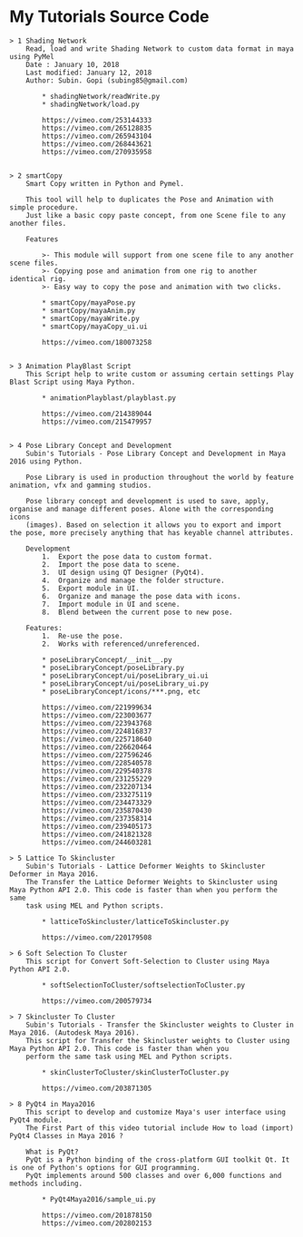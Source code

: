 
# My Tutorials Source Code

	> 1 Shading Network
		Read, load and write Shading Network to custom data format in maya using PyMel
		Date : January 10, 2018
		Last modified: January 12, 2018
		Author: Subin. Gopi (subing85@gmail.com)
		
			* shadingNetwork/readWrite.py		
			* shadingNetwork/load.py
			
			https://vimeo.com/253144333
			https://vimeo.com/265128835
			https://vimeo.com/265943104			
			https://vimeo.com/268443621
			https://vimeo.com/270935958		
			

	> 2 smartCopy
		Smart Copy written in Python and Pymel.

		This tool will help to duplicates the Pose and Animation with simple procedure.
		Just like a basic copy paste concept, from one Scene file to any another files. 

		Features

			>- This module will support from one scene file to any another scene files.
			>- Copying pose and animation from one rig to another identical rig.	
			>- Easy way to copy the pose and animation with two clicks.		

			* smartCopy/mayaPose.py
			* smartCopy/mayaAnim.py
			* smartCopy/mayaWrite.py
			* smartCopy/mayaCopy_ui.ui			
			
			https://vimeo.com/180073258		
			
			
	> 3 Animation PlayBlast Script
		This Script help to write custom or assuming certain settings Play Blast Script using Maya Python. 

			* animationPlayblast/playblast.py
			
			https://vimeo.com/214389044
			https://vimeo.com/215479957
			
			
	> 4 Pose Library Concept and Development		
		Subin's Tutorials - Pose Library Concept and Development in Maya 2016 using Python.
		
		Pose Library is used in production throughout the world by feature animation, vfx and gamming studios. 
		
		Pose library concept and development is used to save, apply, organise and manage different poses. Alone with the corresponding icons 	
		(images). Based on selection it allows you to export and import the pose, more precisely anything that has keyable channel attributes.	

		Development
			1.	Export the pose data to custom format.
			2.	Import the pose data to scene.
			3.	UI design using QT Designer (PyQt4). 
			4.	Organize and manage the folder structure.
			5.	Export module in UI.
			6.	Organize and manage the pose data with icons.
			7.	Import module in UI and scene.
			8.	Blend between the current pose to new pose.
		
		Features:		
			1.	Re-use the pose.
			2.	Works with referenced/unreferenced.		
	
			* poseLibraryConcept/__init__.py
			* poseLibraryConcept/poseLibrary.py
			* poseLibraryConcept/ui/poseLibrary_ui.ui
			* poseLibraryConcept/ui/poseLibrary_ui.py
			* poseLibraryConcept/icons/***.png, etc
					
			https://vimeo.com/221999634
			https://vimeo.com/223003677
			https://vimeo.com/223943768
			https://vimeo.com/224816837
			https://vimeo.com/225718640
			https://vimeo.com/226620464
			https://vimeo.com/227596246
			https://vimeo.com/228540578
			https://vimeo.com/229540378
			https://vimeo.com/231255229
			https://vimeo.com/232207134
			https://vimeo.com/233275119
			https://vimeo.com/234473329
			https://vimeo.com/235870430
			https://vimeo.com/237358314
			https://vimeo.com/239405173
			https://vimeo.com/241821328
			https://vimeo.com/244603281
		
	> 5	Lattice To Skincluster		
		Subin's Tutorials - Lattice Deformer Weights to Skincluster Deformer in Maya 2016. 
		The Transfer the Lattice Deformer Weights to Skincluster using Maya Python API 2.0. This code is faster than when you perform the same 
		task using MEL and Python scripts.

			* latticeToSkincluster/latticeToSkincluster.py
			
			https://vimeo.com/220179508
			
	> 6	Soft Selection To Cluster	
		This script for Convert Soft-Selection to Cluster using Maya Python API 2.0.

			* softSelectionToCluster/softselectionToCluster.py
						
			https://vimeo.com/200579734
			
	> 7 Skincluster To Cluster
		Subin's Tutorials - Transfer the Skincluster weights to Cluster in Maya 2016. (Autodesk Maya 2016).
		This script for Transfer the Skincluster weights to Cluster using Maya Python API 2.0. This code is faster than when you
		perform the same task using MEL and Python scripts.
		
			* skinClusterToCluster/skinClusterToCluster.py
						
			https://vimeo.com/203871305

	> 8 PyQt4 in Maya2016
		This script to develop and customize Maya's user interface using PyQt4 module.
		The First Part of this video tutorial include How to load (import) PyQt4 Classes in Maya 2016 ?	
		
		What is PyQt?
		PyQt is a Python binding of the cross-platform GUI toolkit Qt. It is one of Python's options for GUI programming.
		PyQt implements around 500 classes and over 6,000 functions and methods including.

			* PyQt4Maya2016/sample_ui.py
						
			https://vimeo.com/201878150
			https://vimeo.com/202802153